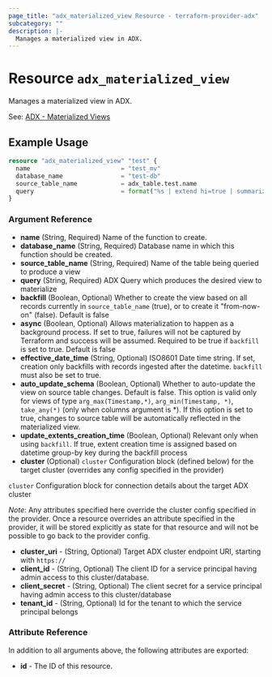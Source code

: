 ```yaml
---
page_title: "adx_materialized_view Resource - terraform-provider-adx"
subcategory: ""
description: |-
  Manages a materialized view in ADX.
---
```


# Resource `adx_materialized_view`

Manages a materialized view in ADX.

See: [ADX - Materialized Views](https://docs.microsoft.com/en-us/azure/data-explorer/kusto/management/materialized-views/materialized-view-overview)

## Example Usage

```terraform
resource "adx_materialized_view" "test" {
  name                         = "test_mv"
  database_name                = "test-db"
  source_table_name            = adx_table.test.name
  query                        = format("%s | extend hi=true | summarize count(), dcount(f1) by f2",adx_table.test.name)
}
```

### Argument Reference

- **name** (String, Required) Name of the function to create.
- **database_name** (String, Required) Database name in which this function should be created.
- **source_table_name** (String, Required) Name of the table being queried to produce a view
- **query** (String, Required) ADX Query which produces the desired view to materialize
- **backfill** (Boolean, Optional) Whether to create the view based on all records currently in `source_table_name` (true), or to create it "from-now-on" (false). Default is false
- **async** (Boolean, Optional) Allows materialization to happen as a background process. If set to true, failures will not be captured by Terraform and success will be assumed. Required to be true if `backfill` is set to true. Default is false
- **effective_date_time** (String, Optional) ISO8601 Date time string. If set, creation only backfills with records ingested after the datetime. `backfill` must also be set to true. 
- **auto_update_schema** (Boolean, Optional) Whether to auto-update the view on source table changes. Default is false. This option is valid only for views of type `arg_max(Timestamp,*)`, `arg_min(Timestamp, *)`, `take_any(*)` (only when columns argument is *). If this option is set to true, changes to source table will be automatically reflected in the materialized view.
- **update_extents_creation_time** (Boolean, Optional) Relevant only when using `backfill`. If true, extent creation time is assigned based on datetime group-by key during the backfill process
- **cluster** (Optional) `cluster` Configuration block (defined below) for the target cluster (overrides any config specified in the provider)

`cluster` Configuration block for connection details about the target ADX cluster 

*Note*: Any attributes specified here override the cluster config specified in the provider. Once a resource overrides an attribute specified in the provider, it will be stored explicitly as state for that resource and will not be possible to go back to the provider config.

- **cluster_uri** - (String, Optional) Target ADX cluster endpoint URI, starting with `https://`
- **client_id** - (String, Optional) The client ID for a service principal having admin access to this cluster/database. 
- **client_secret** - (String, Optional) The client secret for a service principal having admin access to this cluster/database
- **tenant_id** - (String, Optional) Id for the tenant to which the service principal belongs

### Attribute Reference

In addition to all arguments above, the following attributes are exported:

- **id** - The ID of this resource.
